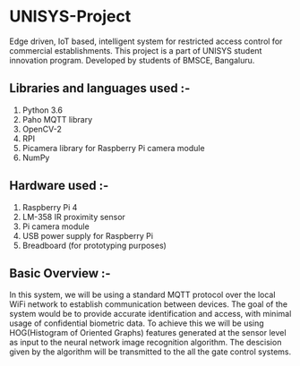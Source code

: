 # UNISYS-Project
Edge driven, IoT based, intelligent system for restricted access control for commercial establishments. This project is a part of UNISYS student innovation program. Developed by students of BMSCE, Bangaluru.


## Libraries and languages used :-
1. Python 3.6
2. Paho MQTT library
3. OpenCV-2
4. RPI
5. Picamera library for Raspberry Pi camera module
6. NumPy

## Hardware used :-
1. Raspberry Pi 4
2. LM-358 IR proximity sensor
3. Pi camera module 
4. USB power supply for Raspberry Pi
5. Breadboard (for prototyping purposes)

## Basic Overview :-

In this system, we will be using a standard MQTT protocol over the local WiFi network to establish communication between devices. The goal of the system would be to provide accurate identification and access, with minimal usage of confidential biometric data. To achieve this we will be using HOG(Histogram of Oriented Graphs) features generated at the sensor level as input to the neural network image recognition algorithm. The descision given by the algorithm will be transmitted to the all the gate control systems. 

